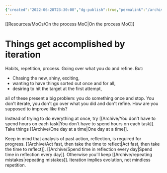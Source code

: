 ```yaml
---
{"created":"2022-06-28T23:30:00","dg-publish":true,"permalink":"/archive/things-get-accomplished-by-iteration/","dgPassFrontmatter":true,"updated":"2024-12-21T15:34:36.201+01:00"}
---
```


[[Resources/MoCs/On the process MoC\|On the process MoC]]
# Things get accomplished by iteration
Habits, repetition, process. Going over what you do and refine. 
But:
- Chasing the new, shiny, exciting,
- wanting to have things sorted out once and for all,
- desiring to hit the target at the first attempt,

all of these present a big problem: you do something once and stop. You don't iterate, you don't go over what you did and don't refine. How are you supposed to improve like this?

Instead of trying to do everything at once, try [[Archive/You don't have to spend hours on each task\|You don't have to spend hours on each task]]. Take things [[Archive/One day at a time\|One day at a time]].

Keep in mind that analysis of past action, reflection, is required for progress. [[Archive/Act fast, then take the time to reflect\|Act fast, then take the time to reflect]]. [[Archive/Spend time in reflection every day\|Spend time in reflection every day]]. Otherwise you'll keep [[Archive/repeating mistakes\|repeating mistakes]]. Iteration implies evolution, not mindless repetition.